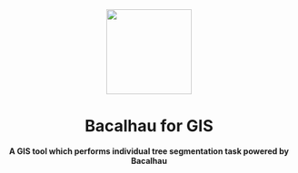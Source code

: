 <div align="center">
    <img src="https://user-images.githubusercontent.com/118844558/206868769-ec53d30e-2b9e-42e2-8075-615c96e029be.png" width=150>
    <h1>Bacalhau for GIS</h1>
    <strong>A GIS tool which performs individual tree segmentation task powered by Bacalhau</strong> 
</div>
